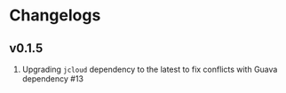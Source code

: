 # Changelogs

## v0.1.5

1. Upgrading `jcloud` dependency to the latest to fix conflicts with Guava dependency #13
